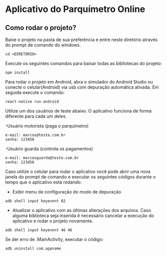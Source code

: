 # Aplicativo do Parquímetro Online

## Como rodar o projeto?
Baixe o projeto na pasta de sua preferência e entre neste diretório através do prompt de comando do windows.
```
cd <DIRETÓRIO>
```

Execute os seguintes comandos para baixar todas as bibliotecas do projeto:
```
npm install
```

Para rodar o projeto em Android, abra o simulador do Android Studio ou conecte o celular(Android) via usb com depuração automática ativada. Em seguida execute o comando: 
```
react-native run-android
```

Utilize um dos usuários de teste abaixo. O aplicativo funciona de forma diferente para cada um deles.

-Usuário motorista (paga o parquímetro)
```
e-mail: marcos@teste.com.br
senha: 123456
```

-Usuário guarda (controla os pagamentos)
```
e-mail: marcosguarda@teste.com.br
senha: 123456
```

Caso utilize o celular para rodar o aplicativo você pode abrir uma nova janela do prompt de comando e executar os seguintes códigos durante o tempo que o aplicativo está rodando:

- Exibir menu de configuração do modo de depuração
```
adb shell input keyevent 82
```

- Atualizar o aplicativo com as últimas alterações dos arquivos. Caso alguma biblioteca seja inserida é necessário cancelar a execução do aplicativo e rodar o projeto novamente.
```
adb shell input keyevent 46 46
```


Se der erro de .MainActivity, executar o código:

```
adb uninstall com.appname
```
